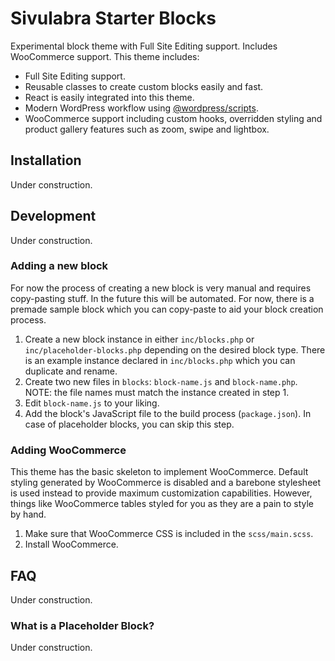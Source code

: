 # Sivulabra Starter Blocks
Experimental block theme with Full Site Editing support. Includes WooCommerce support. This theme includes:
* Full Site Editing support.
* Reusable classes to create custom blocks easily and fast.
* React is easily integrated into this theme.
* Modern WordPress workflow using [@wordpress/scripts](https://www.npmjs.com/package/@wordpress/scripts).
* WooCommerce support including custom hooks, overridden styling and product gallery features such as zoom, swipe and lightbox.

## Installation
Under construction.

## Development
Under construction.

### Adding a new block
For now the process of creating a new block is very manual and requires copy-pasting stuff. In the future this will be automated. For now, there is a premade sample block which you can copy-paste to aid your block creation process.
1. Create a new block instance in either `inc/blocks.php` or `inc/placeholder-blocks.php` depending on the desired block type. There is an example instance declared in `inc/blocks.php` which you can duplicate and rename.
2. Create two new files in `blocks`: `block-name.js` and `block-name.php`. NOTE: the file names must match the instance created in step 1.
3. Edit `block-name.js` to your liking.
4. Add the block's JavaScript file to the build process (`package.json`). In case of placeholder blocks, you can skip this step.

### Adding WooCommerce
This theme has the basic skeleton to implement WooCommerce. Default styling generated by WooCommerce is disabled and a barebone stylesheet is used instead to provide maximum customization capabilities. However, things like WooCommerce tables styled for you as they are a pain to style by hand.
1. Make sure that WooCommerce CSS is included in the `scss/main.scss`.
2. Install WooCommerce.

## FAQ
Under construction.

### What is a Placeholder Block?
Under construction.